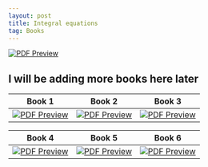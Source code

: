```yaml
---
layout: post
title: Integral equations
tag: Books
---
```


[![PDF Preview](https://images.routledge.com/common/jackets/crclarge/978158488/9781584885078.jpg)](https://drive.google.com/file/d/1b3XiuBRunGbVcJO18WnHJ7IgeSC6h7Sj/view?usp=sharing)


## I will be adding more books here later



| Book 1 | Book 2 | Book 3 |
|--------|--------|--------|
| [![PDF Preview](https://media.springernature.com/w316/springer-static/cover-hires/book/978-1-4612-0765-8?as=webp)](https://drive.google.com/file/d/15GwayuAuzAKqF9c_3CgMVzS-P7oXSXBa/view?usp=sharing) | [![PDF Preview](https://martinsfontespaulista.vteximg.com.br/arquivos/ids/1011835-800-800/500890_ampliada.jpg?v=637265713451670000)](https://drive.google.com/file/d/14ohiOQnGXsR8OsOLgxDSppzsh8b69-L4/view?usp=sharing) | [![PDF Preview](https://media.springernature.com/w316/springer-static/cover-hires/book/978-981-99-6360-7?as=webp)](https://drive.google.com/file/d/1TOE3ncqulIYbzXYCbIqb02nRMo_O2QlE/view?usp=sharing) | 

| Book 4 | Book 5 | Book 6 |
|--------|--------|--------|
| [![PDF Preview](https://www.witpress.com/theme/Witpress/img/covers/978-1-84564-101-6/integral-equations-and-their-applications.jpg)](https://drive.google.com/file/d/1_sTJ34ykz5lEwoFnUyjVWRHgH4smVHve/view?usp=sharing) | [![PDF Preview](https://www.booktopia.com.au/covers/900/9788120352803/0000/integral-equations.jpg)](https://drive.google.com/file/d/11XYaVqMfJLDnzVTDyNJHpP0Sj39OLJNX/view?usp=sharing) | [![PDF Preview](https://media.springernature.com/w316/springer-static/cover-hires/book/978-1-4612-4446-2?as=webp)](https://drive.google.com/file/d/191hIIq5CZoHcib0bn88SbZbpX8_j-o7f/view?usp=sharing) |












<script src="https://utteranc.es/client.js"
        repo="bachirmath/bachirmath.github.io"
        issue-term="pathname"
        theme="boxy-light"
        crossorigin="anonymous"
        async>
</script>
